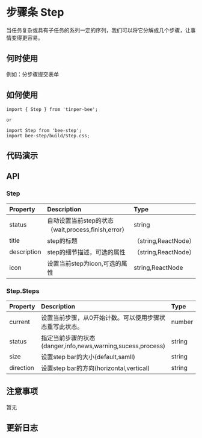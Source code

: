 # 步骤条 Step

当任务复杂或具有子任务的系列一定的序列，我们可以将它分解成几个步骤，让事情变得更容易。

## 何时使用
例如：分步骤提交表单

## 如何使用

```
import { Step } from 'tinper-bee';

or

import Step from 'bee-step';
import bee-step/build/Step.css;

```

## 代码演示

## API

### Step

|Property|Description|Type|Default|
|:---|:-----|:----|:------|
|status|自动设置当前step的状态（wait,process,finish,error）|string|-|
|title|step的标题|（string,ReactNode）|-|
|description|step的细节描述，可选的属性|（string,ReactNode）|-|
|icon|设置当前step为icon,可选的属性|string,ReactNode|-|

### Step.Steps
|Property|Description|Type|Default|
|:---|:-----|:----|:------|
|current|设置当前步骤，从0开始计数。可以使用步骤状态重写此状态。|number|0|
|status|指定当前步骤的状态(danger,info,news,warning,sucess,process)|string|process|
|size|设置step bar的大小(default,samll)|string|default|
|direction|设置step bar的方向(horizontal,vertical)|string|horizontal|

## 注意事项

暂无

## 更新日志